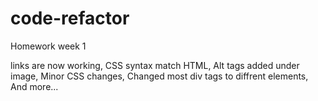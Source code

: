 # code-refactor
Homework week 1

links are now working,
CSS syntax match HTML,
Alt tags added under image,
Minor CSS changes,
Changed most div tags to diffrent elements,
And more...
